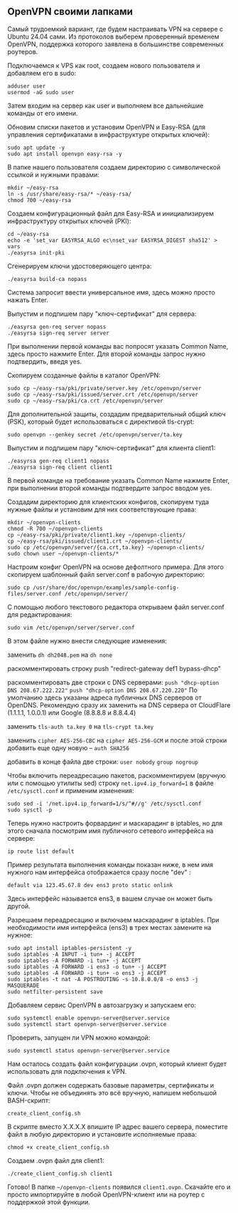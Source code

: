 ## OpenVPN своими лапками
Самый трудоемкий вариант, где будем настраивать VPN на сервере с Ubuntu 24.04 сами. Из протоколов выберем проверенный временем OpenVPN, поддержка которого заявлена в большинстве современных роутеров.

Подключаемся к VPS как root, создаем нового пользователя и добавляем его в sudo:
```
adduser user
usermod -aG sudo user
```
Затем входим на сервер как user и выполняем все дальнейшие команды от его имени.

Обновим списки пакетов и установим OpenVPN и Easy-RSA (для управления сертификатами в инфраструктуре открытых ключей):
```
sudo apt update -y
sudo apt install openvpn easy-rsa -y
```
В папке нашего пользователя создаем директорию с символической ссылкой и нужными правами:
```
mkdir ~/easy-rsa
ln -s /usr/share/easy-rsa/* ~/easy-rsa/
chmod 700 ~/easy-rsa
```
Создаем конфигурационный файл для Easy-RSA и инициализируем инфраструктуру открытых ключей (PKI):
```
cd ~/easy-rsa
echo -e 'set_var EASYRSA_ALGO ec\nset_var EASYRSA_DIGEST sha512' > vars
./easyrsa init-pki
```
Сгенерируем ключи удостоверяющего центра:
```
./easyrsa build-ca nopass
```
Система запросит ввести универсальное имя, здесь можно просто нажать Enter.

Выпустим и подпишем пару "ключ-сертификат" для сервера:
```
./easyrsa gen-req server nopass
./easyrsa sign-req server server
```
При выполнении первой команды вас попросят указать Common Name, здесь просто нажмите Enter. Для второй команды запрос нужно подтвердить, введя yes.

Скопируем созданные файлы в каталог OpenVPN:
```
sudo cp ~/easy-rsa/pki/private/server.key /etc/openvpn/server
sudo cp ~/easy-rsa/pki/issued/server.crt /etc/openvpn/server
sudo cp ~/easy-rsa/pki/ca.crt /etc/openvpn/server
```
Для дополнительной защиты, создадим предварительный общий ключ (PSK), который будет использоваться с директивой tls-crypt:
```
sudo openvpn --genkey secret /etc/openvpn/server/ta.key
```
Выпустим и подпишем пару "ключ-сертификат" для клиента client1:
```
./easyrsa gen-req client1 nopass
./easyrsa sign-req client client1
```
В первой команде на требование указать Common Name нажмите Enter, при выполнении второй команды подтвердите запрос вводом yes.

Создадим директорию для клиентских конфигов, скопируем туда нужные файлы и установим для них соответствующие права:
```
mkdir ~/openvpn-clients
chmod -R 700 ~/openvpn-clients
cp ~/easy-rsa/pki/private/client1.key ~/openvpn-clients/
cp ~/easy-rsa/pki/issued/client1.crt ~/openvpn-clients/
sudo cp /etc/openvpn/server/{ca.crt,ta.key} ~/openvpn-clients/
sudo chown user ~/openvpn-clients/*
```
Настроим конфиг OpenVPN на основе дефолтного примера. Для этого скопируем шаблонный файл server.conf в рабочую директорию:
```
sudo cp /usr/share/doc/openvpn/examples/sample-config-files/server.conf /etc/openvpn/server/
```
C помощью любого текстового редактора открываем файл server.conf для редактирования:
```
sudo vim /etc/openvpn/server/server.conf
```
В этом файле нужно внести следующие изменения:

заменить `dh dh2048.pem` на `dh none`

раскомментировать строку push "redirect-gateway def1 bypass-dhcp"

раскомментировать две строки с DNS серверами:
`push "dhcp-option DNS 208.67.222.222"`
`push "dhcp-option DNS 208.67.220.220"`
По умолчанию здесь указаны адреса публичных DNS серверов от OpenDNS. Рекомендую сразу их заменить на DNS сервера от CloudFlare (1.1.1.1, 1.0.0.1) или Google (8.8.8.8 и 8.8.4.4)

заменить `tls-auth ta.key 0` на `tls-crypt ta.key`

заменить `cipher AES-256-CBC` на `cipher AES-256-GCM` и после этой строки добавить еще одну новую – `auth SHA256`

добавить в конце файла две строки:
`user nobody`
`group nogroup`

Чтобы включить переадресацию пакетов, раскомментируем (вручную или с помощью утилиты sed) строку `net.ipv4.ip_forward=1` в файле `/etc/sysctl.conf` и применим изменения:
```
sudo sed -i '/net.ipv4.ip_forward=1/s/^#//g' /etc/sysctl.conf
sudo sysctl -p
```
Теперь нужно настроить форвардинг и маскарадинг в iptables, но для этого сначала посмотрим имя публичного сетевого интерфейса на сервере:
```
ip route list default
```
Пример результата выполнения команды показан ниже, в нем имя нужного нам интерфейса отображается сразу после "dev" :
```
default via 123.45.67.8 dev ens3 proto static onlink
```
Здесь интерфейс называется ens3, в вашем случае он может быть другой.

Разрешаем переадресацию и включаем маскарадинг в iptables. При необходимости имя интерфейса (ens3) в трех местах замените на нужное:
```
sudo apt install iptables-persistent -y
sudo iptables -A INPUT -i tun+ -j ACCEPT
sudo iptables -A FORWARD -i tun+ -j ACCEPT
sudo iptables -A FORWARD -i ens3 -o tun+ -j ACCEPT
sudo iptables -A FORWARD -i tun+ -o ens3 -j ACCEPT
sudo iptables -t nat -A POSTROUTING -s 10.8.0.0/8 -o ens3 -j MASQUERADE
sudo netfilter-persistent save
```
Добавляем сервис OpenVPN в автозагрузку и запускаем его:
```
sudo systemctl enable openvpn-server@server.service
sudo systemctl start openvpn-server@server.service
```
Проверить, запущен ли VPN можно командой:
```
sudo systemctl status openvpn-server@server.service
```
Нам осталось создать файл конфигурации .ovpn, который клиент будет использовать для подключения к VPN.

Файл .ovpn должен содержать базовые параметры, сертификаты и ключи. Чтобы не объединять это всё вручную, напишем небольшой BASH-скрипт:
```
create_client_config.sh
```
В скрипте вместо X.X.X.X впишите IP адрес вашего сервера, поместите файл в любую директорию и установите исполняемые права:
```
chmod +x create_client_config.sh
```
Создаем .ovpn файл для client1:
```
./create_client_config.sh client1
```
Готово! В папке `~/openvpn-clients` появился `client1.ovpn`. Скачайте его и просто импортируйте в любой OpenVPN-клиент или на роутер с поддержкой этой функции.

